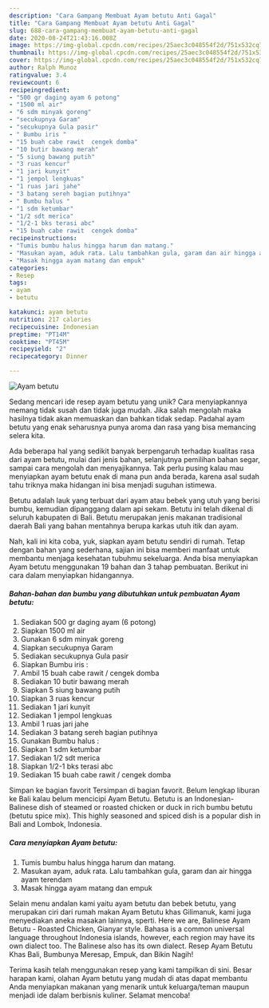 ```yaml
---
description: "Cara Gampang Membuat Ayam betutu Anti Gagal"
title: "Cara Gampang Membuat Ayam betutu Anti Gagal"
slug: 688-cara-gampang-membuat-ayam-betutu-anti-gagal
date: 2020-08-24T21:43:16.008Z
image: https://img-global.cpcdn.com/recipes/25aec3c048554f2d/751x532cq70/ayam-betutu-foto-resep-utama.jpg
thumbnail: https://img-global.cpcdn.com/recipes/25aec3c048554f2d/751x532cq70/ayam-betutu-foto-resep-utama.jpg
cover: https://img-global.cpcdn.com/recipes/25aec3c048554f2d/751x532cq70/ayam-betutu-foto-resep-utama.jpg
author: Ralph Munoz
ratingvalue: 3.4
reviewcount: 6
recipeingredient:
- "500 gr daging ayam 6 potong"
- "1500 ml air"
- "6 sdm minyak goreng"
- "secukupnya Garam"
- "secukupnya Gula pasir"
- " Bumbu iris "
- "15 buah cabe rawit  cengek domba"
- "10 butir bawang merah"
- "5 siung bawang putih"
- "3 ruas kencur"
- "1 jari kunyit"
- "1 jempol lengkuas"
- "1 ruas jari jahe"
- "3 batang sereh bagian putihnya"
- " Bumbu halus "
- "1 sdm ketumbar"
- "1/2 sdt merica"
- "1/2-1 bks terasi abc"
- "15 buah cabe rawit  cengek domba"
recipeinstructions:
- "Tumis bumbu halus hingga harum dan matang."
- "Masukan ayam, aduk rata. Lalu tambahkan gula, garam dan air hingga ayam terendam"
- "Masak hingga ayam matang dan empuk"
categories:
- Resep
tags:
- ayam
- betutu

katakunci: ayam betutu 
nutrition: 217 calories
recipecuisine: Indonesian
preptime: "PT14M"
cooktime: "PT45M"
recipeyield: "2"
recipecategory: Dinner

---
```



![Ayam betutu](https://img-global.cpcdn.com/recipes/25aec3c048554f2d/751x532cq70/ayam-betutu-foto-resep-utama.jpg)

Sedang mencari ide resep ayam betutu yang unik? Cara menyiapkannya memang tidak susah dan tidak juga mudah. Jika salah mengolah maka hasilnya tidak akan memuaskan dan bahkan tidak sedap. Padahal ayam betutu yang enak seharusnya punya aroma dan rasa yang bisa memancing selera kita.

Ada beberapa hal yang sedikit banyak berpengaruh terhadap kualitas rasa dari ayam betutu, mulai dari jenis bahan, selanjutnya pemilihan bahan segar, sampai cara mengolah dan menyajikannya. Tak perlu pusing kalau mau menyiapkan ayam betutu enak di mana pun anda berada, karena asal sudah tahu triknya maka hidangan ini bisa menjadi suguhan istimewa.

Betutu adalah lauk yang terbuat dari ayam atau bebek yang utuh yang berisi bumbu, kemudian dipanggang dalam api sekam. Betutu ini telah dikenal di seluruh kabupaten di Bali. Betutu merupakan jenis makanan tradisional daerah Bali yang bahan mentahnya berupa karkas utuh itik dan ayam.


Nah, kali ini kita coba, yuk, siapkan ayam betutu sendiri di rumah. Tetap dengan bahan yang sederhana, sajian ini bisa memberi manfaat untuk membantu menjaga kesehatan tubuhmu sekeluarga. Anda bisa menyiapkan Ayam betutu menggunakan 19 bahan dan 3 tahap pembuatan. Berikut ini cara dalam menyiapkan hidangannya.

<!--inarticleads1-->

##### Bahan-bahan dan bumbu yang dibutuhkan untuk pembuatan Ayam betutu:

1. Sediakan 500 gr daging ayam (6 potong)
1. Siapkan 1500 ml air
1. Gunakan 6 sdm minyak goreng
1. Siapkan secukupnya Garam
1. Sediakan secukupnya Gula pasir
1. Siapkan  Bumbu iris :
1. Ambil 15 buah cabe rawit / cengek domba
1. Sediakan 10 butir bawang merah
1. Siapkan 5 siung bawang putih
1. Siapkan 3 ruas kencur
1. Sediakan 1 jari kunyit
1. Sediakan 1 jempol lengkuas
1. Ambil 1 ruas jari jahe
1. Sediakan 3 batang sereh bagian putihnya
1. Gunakan  Bumbu halus :
1. Siapkan 1 sdm ketumbar
1. Sediakan 1/2 sdt merica
1. Siapkan 1/2-1 bks terasi abc
1. Sediakan 15 buah cabe rawit / cengek domba


Simpan ke bagian favorit Tersimpan di bagian favorit. Belum lengkap liburan ke Bali kalau belum mencicipi Ayam Betutu. Betutu is an Indonesian-Balinese dish of steamed or roasted chicken or duck in rich bumbu betutu (betutu spice mix). This highly seasoned and spiced dish is a popular dish in Bali and Lombok, Indonesia. 

<!--inarticleads2-->

##### Cara menyiapkan Ayam betutu:

1. Tumis bumbu halus hingga harum dan matang.
1. Masukan ayam, aduk rata. Lalu tambahkan gula, garam dan air hingga ayam terendam
1. Masak hingga ayam matang dan empuk


Selain menu andalan kami yaitu ayam betutu dan bebek betutu, yang merupakan ciri dari rumah makan Ayam Betutu khas Gilimanuk, kami juga menyediakan aneka masakan lainnya, sperti. Here we are, Balinese Ayam Betutu - Roasted Chicken, Gianyar style. Bahasa is a common universal language throughout Indonesia islands, however, each region may have its own dialect too. The Balinese also has its own dialect. Resep Ayam Betutu Khas Bali, Bumbunya Meresap, Empuk, dan Bikin Nagih! 

Terima kasih telah menggunakan resep yang kami tampilkan di sini. Besar harapan kami, olahan Ayam betutu yang mudah di atas dapat membantu Anda menyiapkan makanan yang menarik untuk keluarga/teman maupun menjadi ide dalam berbisnis kuliner. Selamat mencoba!
